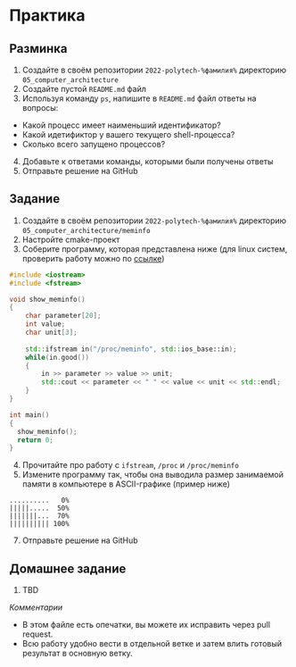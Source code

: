 # Практика

## Разминка

1. Создайте в своём репозитории `2022-polytech-%фамилия%` директорию `05_computer_architecture`
2. Cоздайте пустой `README.md` файл
3. Используя команду `ps`, напишите в `README.md` файл ответы на вопросы:
  - Какой процесс имеет наименьший идентификатор?
  - Какой идетификтор у вашего текущего shell-процесса?
  - Сколько всего запущено процессов?

4. Добавьте к ответами команды, которыми были получены ответы
5. Отправьте решение на GitHub

## Задание
1. Создайте в своём репозитории `2022-polytech-%фамилия%` директорию `05_computer_architecture/meminfo`
2. Настройте cmake-проект
3. Соберите программу, которая представлена ниже (для linux систем, проверить работу можно по [ссылке](https://onlinegdb.com/yKoEPFsER))
```cpp
#include <iostream>
#include <fstream>

void show_meminfo()
{
    char parameter[20];
    int value;
    char unit[3];
    
    std::ifstream in("/proc/meminfo", std::ios_base::in);
    while(in.good())
    {
        in >> parameter >> value >> unit;
        std::cout << parameter << " " << value << unit << std::endl;
    }
}

int main()
{
  show_meminfo();
  return 0;
}
```
4. Прочитайте про работу с `ifstream`, `/proc` и `/proc/meminfo`
5. Измените программу так, чтобы она выводила размер занимаемой памяти в компьютере в ASCII-графике (пример ниже)
```
..........   0%
|||||.....  50%
|||||||...  70%
|||||||||| 100%
```
7. Отправьте решение на GitHub


## Домашнее задание
1. TBD

*Комментарии*
- В этом файле есть опечатки, вы можете их исправить через pull request.
- Всю работу удобно вести в отдельной ветке и затем влить готовый результат в основную ветку.
